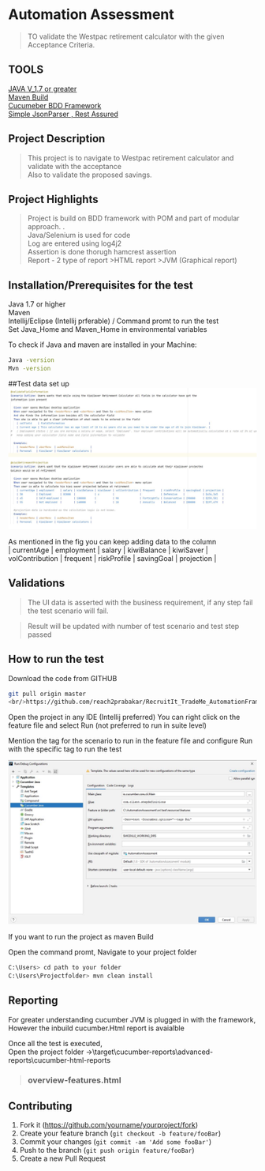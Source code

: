 # Automation Assessment


> TO validate the Westpac retirement calculator with the given Acceptance Criteria.

## TOOLS
[JAVA V_1.7 or greater](https://www.java.com/en/download/)<br/>
[Maven Build](https://maven.apache.org/download.cgi)<br/>
[Cucumeber BDD Framework](https://mvnrepository.com/artifact/io.cucumber/cucumber-java/6.3.0)<br/>
[Simple JsonParser , Rest Assured](https://mvnrepository.com/artifact/com.googlecode.json-simple/json-simple)

## Project Description
> This project is to navigate to Westpac retirement calculator and validate with the acceptance
<br/>Also to validate the proposed savings.

## Project Highlights
> Project is build on BDD framework with POM and  part of modular approach. .<br/>
> Java/Selenium is used for code<br/>
> Log are entered using log4j2<br/>
>Assertion is done thorugh hamcrest assertion <br/>
>Report - 2 type of report 
	>HTML report
	>JVM (Graphical report) <br/>



## Installation/Prerequisites for the test

Java 1.7 or higher
<br/>Maven 
<br/>Intellij/Eclipse (Intellij prferable) / Command promt to run the test
<br/>Set Java_Home and Maven_Home in environmental variables

To check if Java and maven are installed in your Machine:

```sh
Java -version
Mvn -version
```

##Test data set up  
  ![scenario](/src/test/resources/imageForGit/Feature.JPG)
  
  As mentioned in the fig you can keep adding data to the column<br/>
  | currentAge | employment    | salary | kiwiBalance | kiwiSaver | volContribution | frequent    | riskProfile  | savingGoal | projection |
  
  ## Validations
  
  > The UI data is asserted with the business requirement, if any step fail the test scenario will fail.
  
  > Result will be updated with number of test scenario and test step passed
  

## How to run the test

Download the code from GITHUB 

```sh
git pull origin master 
<br/>https://github.com/reach2prabakar/RecruitIt_TradeMe_AutomationFramework.git
```

Open the project in any IDE (Intellij preferred)
You can right click on the feature file and select Run (not preferred to run in suite level)

Mention the tag for the scenario to run in the feature file and configure Run with the specific tag to run the test

![configure](/src/test/resources/imageForGit/Configure.JPG)

If you want to run the project as maven Build 

Open the command promt, Navigate to your project folder
```sh
C:\Users> cd path to your folder
C:\Users\Projectfolder> mvn clean install
```

## Reporting

For greater understanding cucumber JVM is plugged in with the framework, However the inbuild cucumber.Html report is avaialble

Once all the test is executed,
<br/>Open the project folder ->\target\cucumber-reports\advanced-reports\cucumber-html-reports
>### overview-features.html



## Contributing

1. Fork it (<https://github.com/yourname/yourproject/fork>)
2. Create your feature branch (`git checkout -b feature/fooBar`)
3. Commit your changes (`git commit -am 'Add some fooBar'`)
4. Push to the branch (`git push origin feature/fooBar`)
5. Create a new Pull Request

